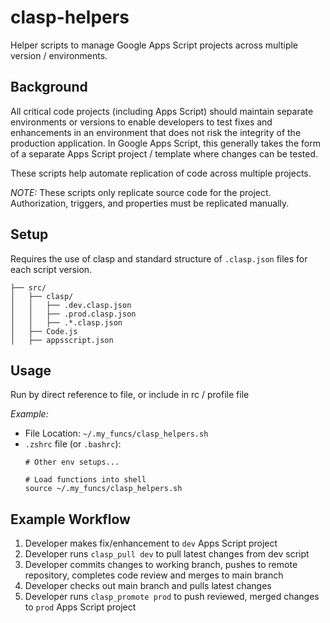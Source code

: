 # clasp-helpers

Helper scripts to manage Google Apps Script projects across multiple version / environments.

## Background
All critical code projects (including Apps Script) should maintain separate environments or versions to enable developers to test fixes and enhancements in an environment that does not risk the integrity of the production application. In Google Apps Script, this generally takes the form of a separate Apps Script project / template where changes can be tested.

These scripts help automate replication of code across multiple projects.

_NOTE:_ These scripts only replicate source code for the project. Authorization, triggers, and properties must be replicated manually.

## Setup
Requires the use of clasp and standard structure of `.clasp.json` files for each script version.

```
├── src/
│   ├── clasp/
│   │   ├── .dev.clasp.json
│   │   ├── .prod.clasp.json
│   │   ├── .*.clasp.json
│   ├── Code.js
│   ├── appsscript.json
```

## Usage
Run by direct reference to file, or include in rc / profile file

_Example:_
- File Location: `~/.my_funcs/clasp_helpers.sh`
- `.zshrc` file (or `.bashrc`):
  ```shell
  # Other env setups...

  # Load functions into shell
  source ~/.my_funcs/clasp_helpers.sh
  ```

## Example Workflow
1. Developer makes fix/enhancement to `dev` Apps Script project
2. Developer runs `clasp_pull dev` to pull latest changes from dev script
3. Developer commits changes to working branch, pushes to remote repository, completes code review and merges to main branch
4. Developer checks out main branch and pulls latest changes
5. Developer runs `clasp_promote prod` to push reviewed, merged changes to `prod` Apps Script project
